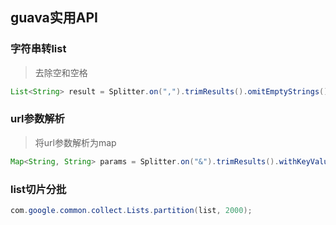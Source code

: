 ## guava实用API

### 字符串转list

> 去除空和空格

```java
List<String> result = Splitter.on(",").trimResults().omitEmptyStrings().splitToList("1,2,       3,4,,6");
```

### url参数解析

> 将url参数解析为map

```java
Map<String, String> params = Splitter.on("&").trimResults().withKeyValueSeparator("=").split("name=priceType10&id=123");
```

### list切片分批

```java
com.google.common.collect.Lists.partition(list, 2000);
```
